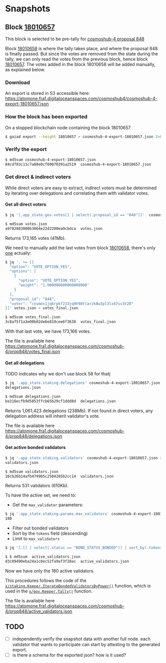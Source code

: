 # Snapshots

## Block [18010657](https://www.mintscan.io/cosmos/block/18010657)

This block is selected to be pre-tally for [cosmoshub-4 proposal 848](https://www.mintscan.io/cosmos/proposals/848)

Block [18010658](https://www.mintscan.io/cosmos/block/18010658) is where the tally takes place, and where the proposal 848 is finally passed. But since the votes are removed from the state during the tally, we can only read the votes from the previous block, hence block [18010657](https://www.mintscan.io/cosmos/block/18010657).
The votes added in the block 18010658 will be added manually, as explained below.

### Download

An export is stored in S3 accessible here: https://atomone.fra1.digitaloceanspaces.com/cosmoshub4/cosmoshub-4-export-18010657.json

### How the block has been exported

On a stopped blockchain node containing the block 18010657

```sh
$ gaiad export --height 18010657 > cosmoshub-4-export-18010657.json 2>&1
```

### Verify the export

```sh
$ md5sum cosmoshub-4-export-18010657.json
84cdf83c11c7a88e0cf60070391a2519  cosmoshub-4-export-18010657.json
```

### Get direct & indirect voters

While direct voters are easy to extract, indirect voters must be determined by
iterating over delegations and correlating them with validator votes.

#### Get all direct voters

```sh
$ jq '[.app_state.gov.votes[] | select(.proposal_id == "848")]'  cosmoshub-4-export-18010657.json > votes.json

$ md5sum votes.json
a9782883000b3064e22d2200ea9cbdca  votes.json
```
Returns 173,165 votes (41Mb).

We need to manually add the last votes from block [18010658][0], there's only
[one][1] actually:

```sh
$ jq '. += [{
  "option": "VOTE_OPTION_YES",
  "options": [
    {
      "option": "VOTE_OPTION_YES",
      "weight": "1.000000000000000000"
    }
  ],
  "proposal_id": "848",
  "voter": "cosmos1jq6rpkf233jq9h98tlarzk8w3pl3lx87sv3t28"
}]' votes.json > votes_final.json

$ md5sum votes_final.json
3c8af5f1a3e00b02de6e819cee6f3638  votes_final.json
```

With that last vote, we have 173,166 votes.

The file is available here https://atomone.fra1.digitaloceanspaces.com/cosmoshub-4/prop848/votes_final.json

[0]: https://www.mintscan.io/cosmos/block/18010658
[1]: https://www.mintscan.io/cosmos/tx/9E0250C856A9F3B369A5C85BAA07C5F7284C8466EA7F15AACCA5F0F3C99F59A4?height=18010658

#### Get all delegations


TODO indicates why we don't use block 58 for thatj

```sh
$ jq '.app_state.staking.delegations' cosmoshub-4-export-18010657.json >
delegations.json

$ md5sum delegations.json
be316ecfb9d5853ffcb65b29cf1ddd8d  delegations.json
```

Returns 1,061,423 delegations (238Mb). If not found in direct voters, any
delegation address will inherit validator's vote.

The file is available here https://atomone.fra1.digitaloceanspaces.com/cosmoshub-4/prop848/delegations.json

#### Get active bonded validators

```sh
$ jq '.app_state.staking.validators' cosmoshub-4-export-18010657.json >
validators.json

$ md5sum validators.json
16cb26b14afb4799b5c2504285b2cc14  validators.json
```

Returns 531 validators (610Kb).

To have the active set, we need to:
- Get the `max_validator` parameters:
```sh
$ jq '.app_state.staking.params.max_validators' cosmoshub-4-export-18010657.json
180
```
- Filter out bonded validators
- Sort by the `tokens` field (descending)
- Limit to `max_validators`

```sh
$ jq '[.[] | select(.status == "BOND_STATUS_BONDED")] | sort_by(.tokens|tonumber) | reverse | .[:180]' validators.json > active_validators.json

$ $ md5sum  active_validators.json
d3c09490eba24a1c0ec52fa9af3f28ac  active_validators.json
```

Now we have only the 180 active validators.

This procedures follows the code of the
[`x/staking.Keeper.IterateBondedValidatorsByPower()`][3] function, which is
used in the [`x/gov.Keeper.Tally()`][4] function.

The file is available here https://atomone.fra1.digitaloceanspaces.com/cosmoshub-4/prop848/active_validators.json

[3]: https://github.com/cosmos/cosmos-sdk/blob/9abd946ba0cdc6d0e708bf862b2ca202b13f2d7b/x/staking/keeper/alias_functions.go#L33
[4]: https://github.com/cosmos/cosmos-sdk/blob/9abd946ba0cdc6d0e708bf862b2ca202b13f2d7b/x/gov/keeper/tally.go#L13

## TODO

- [ ] independently verify the snapshot data with another full node. each validator that wants to participate can start by attesting to the generated export.
- [ ] is there a schema for the exported json? how is it used? 
